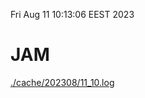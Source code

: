 Fri Aug 11 10:13:06 EEST 2023
# JAM
<a href='./cache/202308/11_10.log'>./cache/202308/11_10.log</a>
